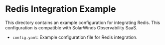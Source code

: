 # Redis Integration Example

This directory contains an example configuration for integrating Redis.
This configuration is compatible with SolarWinds Observability SaaS.

- `config.yaml`: Example configuration file for Redis integration.
